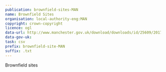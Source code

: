 ```yaml
---
publication: brownfield-sites-MAN
name: Brownfield Sites
organisation: local-authority-eng:MAN
copyright: crown-copyright
licence: ogl
data-url: http://www.manchester.gov.uk/download/downloads/id/25609/2017_manchester_brownfield_register.csv
data-gov-uk: 
task: csv
prefix: brownfield-site-MAN
suffix: .txt
---
```


Brownfield sites

